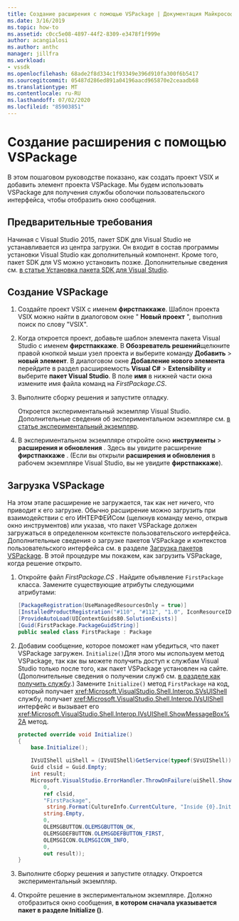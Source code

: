 ```yaml
---
title: Создание расширения с помощью VSPackage | Документация Майкрософт
ms.date: 3/16/2019
ms.topic: how-to
ms.assetid: c0cc5e08-4897-44f2-8309-e3478f1f999e
author: acangialosi
ms.author: anthc
manager: jillfra
ms.workload:
- vssdk
ms.openlocfilehash: 68ade2f8d334c1f93349e396d910fa300f6b5417
ms.sourcegitcommit: 05487d286ed891a04196aacd965870e2ceaadb68
ms.translationtype: MT
ms.contentlocale: ru-RU
ms.lasthandoff: 07/02/2020
ms.locfileid: "85903851"
---
```

# <a name="create-an-extension-with-a-vspackage"></a>Создание расширения с помощью VSPackage

В этом пошаговом руководстве показано, как создать проект VSIX и добавить элемент проекта VSPackage. Мы будем использовать VSPackage для получения службы оболочки пользовательского интерфейса, чтобы отобразить окно сообщения.

## <a name="prerequisites"></a>Предварительные требования

Начиная с Visual Studio 2015, пакет SDK для Visual Studio не устанавливается из центра загрузки. Он входит в состав программы установки Visual Studio как дополнительный компонент. Кроме того, пакет SDK для VS можно установить позже. Дополнительные сведения см. [в статье Установка пакета SDK для Visual Studio](../extensibility/installing-the-visual-studio-sdk.md).

## <a name="create-a-vspackage"></a>Создание VSPackage

1. Создайте проект VSIX с именем **фирстпаккаже**. Шаблон проекта VSIX можно найти в диалоговом окне " **Новый проект** ", выполнив поиск по слову "VSIX".

2. Когда откроется проект, добавьте шаблон элемента пакета Visual Studio с именем **фирстпаккаже**. В **Обозреватель решений**щелкните правой кнопкой мыши узел проекта и выберите команду **Добавить**  >  **новый элемент**. В диалоговом окне **Добавление нового элемента** перейдите в раздел расширяемость **Visual C#**  >  **Extensibility** и выберите **пакет Visual Studio**. В поле **имя** в нижней части окна измените имя файла команд на *FirstPackage.CS*.

3. Выполните сборку решения и запустите отладку.

    Откроется экспериментальный экземпляр Visual Studio. Дополнительные сведения об экспериментальном экземпляре см. [в статье экспериментальный экземпляр](../extensibility/the-experimental-instance.md).

4. В экспериментальном экземпляре откройте окно **инструменты**  >  **расширения и обновления** . Здесь вы увидите расширение **фирстпаккаже** . (Если вы открыли **расширения и обновления** в рабочем экземпляре Visual Studio, вы не увидите **фирстпаккаже**).

## <a name="load-the-vspackage"></a>Загрузка VSPackage

На этом этапе расширение не загружается, так как нет ничего, что приводит к его загрузке. Обычно расширение можно загрузить при взаимодействии с его ИНТЕРФЕЙСом (щелкнув команду меню, открыв окно инструментов) или указав, что пакет VSPackage должен загружаться в определенном контексте пользовательского интерфейса. Дополнительные сведения о загрузке пакетов VSPackage и контекстов пользовательского интерфейса см. в разделе [Загрузка пакетов VSPackage](../extensibility/loading-vspackages.md). В этой процедуре мы покажем, как загрузить VSPackage, когда решение открыто.

1. Откройте файл *FirstPackage.CS* . Найдите объявление `FirstPackage` класса. Замените существующие атрибуты следующими атрибутами:

    ```csharp
    [PackageRegistration(UseManagedResourcesOnly = true)]
    [InstalledProductRegistration("#110", "#112", "1.0", IconResourceID = 400)] // Info on this package for Help/About
    [ProvideAutoLoad(UIContextGuids80.SolutionExists)]
    [Guid(FirstPackage.PackageGuidString)]
    public sealed class FirstPackage : Package
    ```

2. Добавим сообщение, которое поможет нам убедиться, что пакет VSPackage загружен. `Initialize()`Для этого мы используем метод VSPackage, так как вы можете получить доступ к службам Visual Studio только после того, как пакет VSPackage установлен на сайте. (Дополнительные сведения о получении служб см. [в разделе как получить службу](../extensibility/how-to-get-a-service.md).) Замените `Initialize()` метод `FirstPackage` на код, который получает <xref:Microsoft.VisualStudio.Shell.Interop.SVsUIShell> службу, получает <xref:Microsoft.VisualStudio.Shell.Interop.IVsUIShell> интерфейс и вызывает его <xref:Microsoft.VisualStudio.Shell.Interop.IVsUIShell.ShowMessageBox%2A> метод.

    ```csharp
    protected override void Initialize()
    {
        base.Initialize();

        IVsUIShell uiShell = (IVsUIShell)GetService(typeof(SVsUIShell));
        Guid clsid = Guid.Empty;
        int result;
        Microsoft.VisualStudio.ErrorHandler.ThrowOnFailure(uiShell.ShowMessageBox(
            0,
            ref clsid,
            "FirstPackage",
             string.Format(CultureInfo.CurrentCulture, "Inside {0}.Initialize()", this.GetType().FullName),
            string.Empty,
            0,
            OLEMSGBUTTON.OLEMSGBUTTON_OK,
            OLEMSGDEFBUTTON.OLEMSGDEFBUTTON_FIRST,
            OLEMSGICON.OLEMSGICON_INFO,
            0,
            out result));
    }
    ```

3. Выполните сборку решения и запустите отладку. Откроется экспериментальный экземпляр.

4. Откройте решение в экспериментальном экземпляре. Должно отобразиться окно сообщения, **в котором сначала указывается пакет в разделе Initialize ()**.
